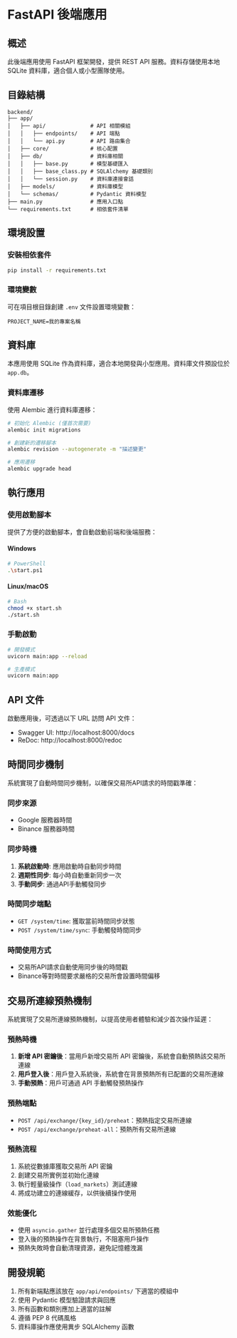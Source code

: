 # FastAPI 後端應用

## 概述
此後端應用使用 FastAPI 框架開發，提供 REST API 服務。資料存儲使用本地 SQLite 資料庫，適合個人或小型團隊使用。

## 目錄結構
```
backend/
├── app/
│   ├── api/              # API 相關模組
│   │   ├── endpoints/    # API 端點
│   │   └── api.py        # API 路由集合
│   ├── core/             # 核心配置
│   ├── db/               # 資料庫相關
│   │   ├── base.py       # 模型基礎匯入
│   │   ├── base_class.py # SQLAlchemy 基礎類別
│   │   └── session.py    # 資料庫連接會話
│   ├── models/           # 資料庫模型
│   └── schemas/          # Pydantic 資料模型
├── main.py               # 應用入口點
└── requirements.txt      # 相依套件清單
```

## 環境設置

### 安裝相依套件
```bash
pip install -r requirements.txt
```

### 環境變數
可在項目根目錄創建 `.env` 文件設置環境變數：
```
PROJECT_NAME=我的專案名稱
```

## 資料庫
本應用使用 SQLite 作為資料庫，適合本地開發與小型應用。資料庫文件預設位於 `app.db`。

### 資料庫遷移
使用 Alembic 進行資料庫遷移：
```bash
# 初始化 Alembic (僅首次需要)
alembic init migrations

# 創建新的遷移腳本
alembic revision --autogenerate -m "描述變更"

# 應用遷移
alembic upgrade head
```

## 執行應用

### 使用啟動腳本
提供了方便的啟動腳本，會自動啟動前端和後端服務：

#### Windows
```bash
# PowerShell
.\start.ps1
```

#### Linux/macOS
```bash
# Bash
chmod +x start.sh
./start.sh
```

### 手動啟動
```bash
# 開發模式
uvicorn main:app --reload

# 生產模式
uvicorn main:app
```

## API 文件
啟動應用後，可透過以下 URL 訪問 API 文件：
- Swagger UI: http://localhost:8000/docs
- ReDoc: http://localhost:8000/redoc

## 時間同步機制

系統實現了自動時間同步機制，以確保交易所API請求的時間戳準確：

### 同步來源
- Google 服務器時間
- Binance 服務器時間

### 同步時機
1. **系統啟動時**: 應用啟動時自動同步時間
2. **週期性同步**: 每小時自動重新同步一次
3. **手動同步**: 通過API手動觸發同步

### 時間同步端點
- `GET /system/time`: 獲取當前時間同步狀態
- `POST /system/time/sync`: 手動觸發時間同步

### 時間使用方式
- 交易所API請求自動使用同步後的時間戳
- Binance等對時間要求嚴格的交易所會設置時間偏移

## 交易所連線預熱機制

系統實現了交易所連線預熱機制，以提高使用者體驗和減少首次操作延遲：

### 預熱時機
1. **新增 API 密鑰後**：當用戶新增交易所 API 密鑰後，系統會自動預熱該交易所連線
2. **用戶登入後**：用戶登入系統後，系統會在背景預熱所有已配置的交易所連線
3. **手動預熱**：用戶可通過 API 手動觸發預熱操作

### 預熱端點
- `POST /api/exchange/{key_id}/preheat`：預熱指定交易所連線
- `POST /api/exchange/preheat-all`：預熱所有交易所連線

### 預熱流程
1. 系統從數據庫獲取交易所 API 密鑰
2. 創建交易所實例並初始化連線
3. 執行輕量級操作（`load_markets`）測試連線
4. 將成功建立的連線緩存，以供後續操作使用

### 效能優化
- 使用 `asyncio.gather` 並行處理多個交易所預熱任務
- 登入後的預熱操作在背景執行，不阻塞用戶操作
- 預熱失敗時會自動清理資源，避免記憶體洩漏

## 開發規範
1. 所有新端點應該放在 `app/api/endpoints/` 下適當的模組中
2. 使用 Pydantic 模型驗證請求與回應
3. 所有函數和類別應加上適當的註解
4. 遵循 PEP 8 代碼風格
5. 資料庫操作應使用異步 SQLAlchemy 函數 
